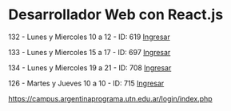 Desarrollador Web con React.js
==

132 - Lunes y Miercoles 10 a 12 - ID: 619
[Ingresar](https://campus.argentinaprograma.utn.edu.ar/course/view.php?id=691)

133 - Lunes y Miercoles 15 a 17 - ID: 697
[Ingresar](https://campus.argentinaprograma.utn.edu.ar/course/view.php?id=697)

134 - Lunes y Miercoles 19 a 21 - ID: 708 
[Ingresar](https://campus.argentinaprograma.utn.edu.ar/course/view.php?id=708)

126 - Martes y Jueves 10 a 10 - ID: 715 
[Ingresar](https://campus.argentinaprograma.utn.edu.ar/course/view.php?id=715)

https://campus.argentinaprograma.utn.edu.ar/login/index.php
